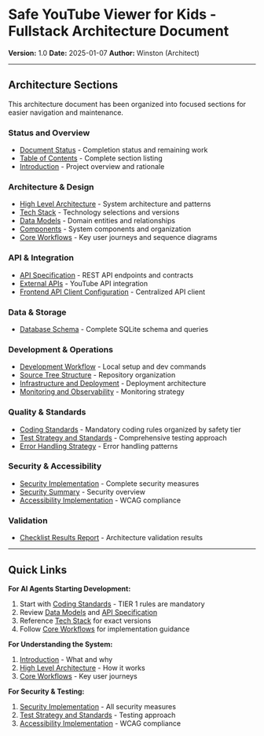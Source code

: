 # Safe YouTube Viewer for Kids - Fullstack Architecture Document

**Version:** 1.0
**Date:** 2025-01-07
**Author:** Winston (Architect)

---

## Architecture Sections

This architecture document has been organized into focused sections for easier navigation and maintenance.

### Status and Overview
- [Document Status](./document-status.md) - Completion status and remaining work
- [Table of Contents](./table-of-contents.md) - Complete section listing
- [Introduction](./introduction.md) - Project overview and rationale

### Architecture & Design
- [High Level Architecture](./high-level-architecture.md) - System architecture and patterns
- [Tech Stack](./tech-stack.md) - Technology selections and versions
- [Data Models](./data-models.md) - Domain entities and relationships
- [Components](./components.md) - System components and organization
- [Core Workflows](./core-workflows.md) - Key user journeys and sequence diagrams

### API & Integration
- [API Specification](./api-specification.md) - REST API endpoints and contracts
- [External APIs](./external-apis.md) - YouTube API integration
- [Frontend API Client Configuration](./frontend-api-client-configuration.md) - Centralized API client

### Data & Storage
- [Database Schema](./database-schema.md) - Complete SQLite schema and queries

### Development & Operations
- [Development Workflow](./development-workflow.md) - Local setup and dev commands
- [Source Tree Structure](./source-tree.md) - Repository organization
- [Infrastructure and Deployment](./infrastructure-and-deployment.md) - Deployment architecture
- [Monitoring and Observability](./monitoring-and-observability.md) - Monitoring strategy

### Quality & Standards
- [Coding Standards](./coding-standards.md) - Mandatory coding rules organized by safety tier
- [Test Strategy and Standards](./test-strategy-and-standards.md) - Comprehensive testing approach
- [Error Handling Strategy](./error-handling-strategy.md) - Error handling patterns

### Security & Accessibility
- [Security Implementation](./security-implementation.md) - Complete security measures
- [Security Summary](./security-summary.md) - Security overview
- [Accessibility Implementation](./accessibility-implementation.md) - WCAG compliance

### Validation
- [Checklist Results Report](./checklist-results-report.md) - Architecture validation results

---

## Quick Links

**For AI Agents Starting Development:**
1. Start with [Coding Standards](./coding-standards.md) - TIER 1 rules are mandatory
2. Review [Data Models](./data-models.md) and [API Specification](./api-specification.md)
3. Reference [Tech Stack](./tech-stack.md) for exact versions
4. Follow [Core Workflows](./core-workflows.md) for implementation guidance

**For Understanding the System:**
1. [Introduction](./introduction.md) - What and why
2. [High Level Architecture](./high-level-architecture.md) - How it works
3. [Core Workflows](./core-workflows.md) - Key user journeys

**For Security & Testing:**
1. [Security Implementation](./security-implementation.md) - All security measures
2. [Test Strategy and Standards](./test-strategy-and-standards.md) - Testing approach
3. [Accessibility Implementation](./accessibility-implementation.md) - WCAG compliance
